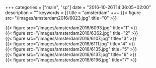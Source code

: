 +++
categories = ["main", "sp"]
date = "2016-10-26T14:36:05+02:00"
description = ""
keywords = []
title = "amsterdam"
+++
{{< figure src="/images/amsterdam2016/6023.jpg" title="0" >}}
  
<!--more-->
{{< figure src="/images/amsterdam2016/6093.jpg" title="1" >}}  
{{< figure src="/images/amsterdam2016/6362.jpg" title="2" >}}  
{{< figure src="/images/amsterdam2016/6107.jpg" title="3" >}}  
{{< figure src="/images/amsterdam2016/6111.jpg" title="4" >}}  
{{< figure src="/images/amsterdam2016/6135.jpg" title="5" >}}  
{{< figure src="/images/amsterdam2016/6137.jpg" title="6" >}}  
{{< figure src="/images/amsterdam2016/6196.jpg" title="7" >}}  
